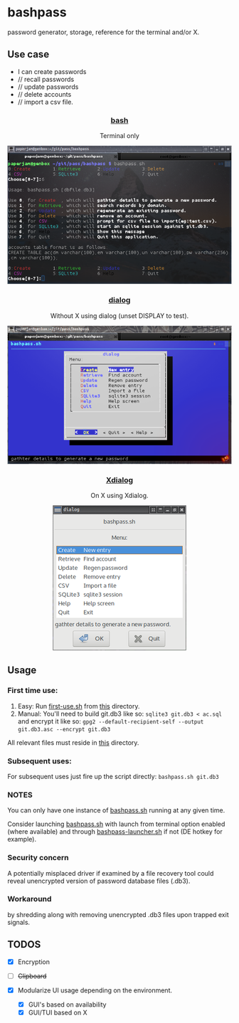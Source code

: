 # bashpass

password generator, storage, reference for the terminal and/or X.

## Use case

  * I can create passwords
  *    //  recall passwords
  *    //  update passwords
  *    //  delete accounts
  *    //  import a csv file.

### <p align="center">[bash](bashpass.sh)</p>
<p align="center">Terminal only</p>
<p align="center"><a href="assets/bp.png"><img alt="bashpass" src="assets/bp.png"></a></p>

### <p align="center">[dialog](bashpass.sh)</p>
<p align="center">Without X using dialog (unset DISPLAY to test).</p>
<p align="center"><a href="assets/dp.png"><img alt="dialogpass" src="assets/dp.png"></a></p>

### <p align="center">[Xdialog](bashpass.sh)</p>
<p align="center">On X using Xdialog.</p>
<p align="center"><a href="assets/xp.png"><img alt="dialogpass" src="assets/xp.png"></a></p>

## Usage

### First time use:

 1. Easy: Run [first-use.sh](first-use.sh) from [this](./) directory.
 2. Manual: You'll need to build git.db3 like so: ```sqlite3 git.db3 < ac.sql``` and encrypt it like so: ```gpg2 --default-recipient-self --output git.db3.asc --encrypt git.db3```

All relevant files must reside in [this](./) directory.

### Subsequent uses:

For subsequent uses just fire up the script directly: ```bashpass.sh git.db3```

### NOTES

You can only have one instance of [bashpass.sh](bashpass.sh) running at any given time.

Consider launching [bashpass.sh](bashpass.sh) with launch from terminal option enabled (where available) and through [bashpass-launcher.sh](bashpass-launcher.sh) if not (DE hotkey for example).

### Security concern

A potentially misplaced driver if examined by a file recovery tool could reveal unencrypted version of password database files (.db3).

### Workaround

by shredding along with removing unencrypted .db3 files upon trapped exit signals.

## TODOS

 * [x] Encryption
 * [ ] ~~Clipboard~~
 * [x] Modularize UI usage depending on the environment.

   * [x] GUI's based on availability
   * [x] GUI/TUI based on X
